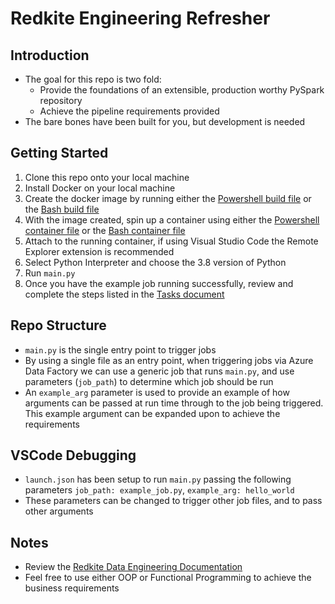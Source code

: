 # Redkite Engineering Refresher

## Introduction

- The goal for this repo is two fold:
  - Provide the foundations of an extensible, production worthy PySpark repository
  - Achieve the pipeline requirements provided
- The bare bones have been built for you, but development is needed

## Getting Started

1. Clone this repo onto your local machine
2. Install Docker on your local machine
3. Create the docker image by running either the [Powershell build file](./.docker/Powershell/build-redkite-refresher-pyspark-image.ps1) or the [Bash build file](./.docker/Bash/build-pyspark-pipelines-image.sh)
4. With the image created, spin up a container using either the [Powershell container file](./.docker/Powershell/start-redkite-refresher-pyspark-container.ps1) or the [Bash container file](./.docker/Bash/start-pyspark-pipelines-container.sh)
5. Attach to the running container, if using Visual Studio Code the Remote Explorer extension is recommended
6. Select Python Interpreter and choose the 3.8 version of Python
7. Run `main.py`
8. Once you have the example job running successfully, review and complete the steps listed in the [Tasks document](wiki/1%20Tasks.md)

## Repo Structure

- `main.py` is the single entry point to trigger jobs
- By using a single file as an entry point, when triggering jobs via Azure Data Factory we can use a generic job that runs `main.py`, and use parameters (`job_path`) to determine which job should be run
- An `example_arg` parameter is used to provide an example of how arguments can be passed at run time through to the job being triggered. This example argument can be expanded upon to achieve the requirements


## VSCode Debugging

- `launch.json` has been setup to run `main.py` passing the following parameters `job_path: example_job.py`, `example_arg: hello_world`
- These parameters can be changed to trigger other job files, and to pass other arguments

## Notes

- Review the [Redkite Data Engineering Documentation](https://dataengineering.redkite.com)
- Feel free to use either OOP or Functional Programming to achieve the business requirements
